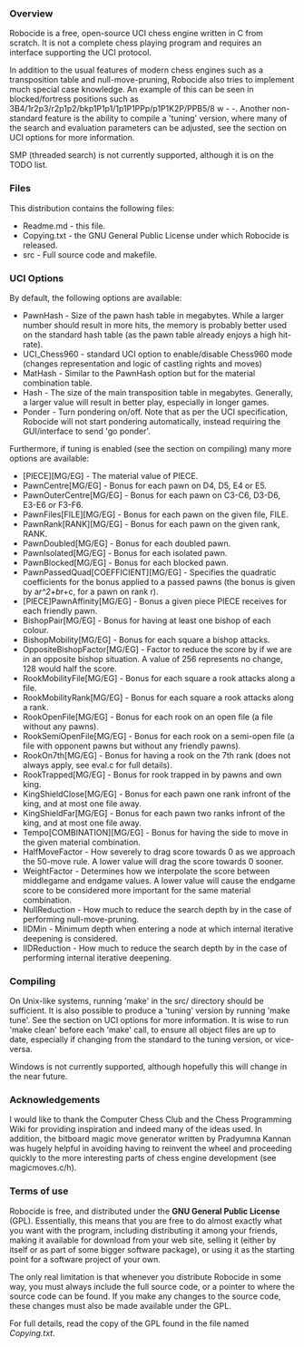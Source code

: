 ### Overview

Robocide is a free, open-source UCI chess engine written in C from scratch. It
is not a complete chess playing program and requires an interface supporting the
UCI protocol.

In addition to the usual features of modern chess engines such as a
transposition table and null-move-pruning, Robocide also tries to implement much
special case knowledge. An example of this can be seen in blocked/fortress
positions such as 3B4/1r2p3/r2p1p2/bkp1P1p1/1p1P1PPp/p1P1K2P/PPB5/8 w - -.
Another non-standard feature is the ability to compile a 'tuning' version, where
many of the search and evaluation parameters can be adjusted, see the section on
UCI options for more information.

SMP (threaded search) is not currently supported, although it is on the TODO
list.

### Files

This distribution contains the following files:
* Readme.md - this file.
* Copying.txt - the GNU General Public License under which Robocide is released.
* src - Full source code and makefile.

### UCI Options

By default, the following options are available:
* PawnHash - Size of the pawn hash table in megabytes. While a larger number
should result in more hits, the memory is probably better used on the standard
hash table (as the pawn table already enjoys a high hit-rate).
* UCI_Chess960 - standard UCI option to enable/disable Chess960 mode (changes representation and logic of castling rights and moves)
* MatHash - Similar to the PawnHash option but for the material combination
table.
* Hash - The size of the main transposition table in megabytes. Generally, a
larger value will result in better play, especially in longer games.
* Ponder - Turn pondering on/off. Note that as per the UCI specification,
Robocide will not start pondering automatically, instead requiring the
GUI/interface to send 'go ponder'.

Furthermore, if tuning is enabled (see the section on compiling) many more
options are available:
* [PIECE][MG/EG] - The material value of PIECE.
* PawnCentre[MG/EG] - Bonus for each pawn on D4, D5, E4 or E5.
* PawnOuterCentre[MG/EG] - Bonus for each pawn on C3-C6, D3-D6, E3-E6 or F3-F6.
* PawnFiles[FILE][MG/EG] - Bonus for each pawn on the given file, FILE.
* PawnRank[RANK][MG/EG] - Bonus for each pawn on the given rank, RANK.
* PawnDoubled[MG/EG] - Bonus for each doubled pawn.
* PawnIsolated[MG/EG] - Bonus for each isolated pawn.
* PawnBlocked[MG/EG] - Bonus for each blocked pawn.
* PawnPassedQuad[COEFFICIENT][MG/EG] - Specifies the quadratic coefficients for
the bonus applied to a passed pawns (the bonus is given by a*r^2+b*r+c, for a
pawn on rank r).
* [PIECE]PawnAffinity[MG/EG] - Bonus a given piece PIECE receives for each
friendly pawn.
* BishopPair[MG/EG] - Bonus for having at least one bishop of each colour.
* BishopMobility[MG/EG] - Bonus for each square a bishop attacks.
* OppositeBishopFactor[MG/EG] - Factor to reduce the score by if we are in an
opposite bishop situation. A value of 256 represents no change, 128 would half
the score.
* RookMobilityFile[MG/EG] - Bonus for each square a rook attacks along a file.
* RookMobilityRank[MG/EG] - Bonus for each square a rook attacks along a rank.
* RookOpenFile[MG/EG] - Bonus for each rook on an open file (a file without any
pawns).
* RookSemiOpenFile[MG/EG] - Bonus for each rook on a semi-open file (a file with
opponent pawns but without any friendly pawns).
* RookOn7th[MG/EG] - Bonus for having a rook on the 7th rank (does not always
apply, see eval.c for full details).
* RookTrapped[MG/EG] - Bonus for rook trapped in by pawns and own king.
* KingShieldClose[MG/EG] - Bonus for each pawn one rank infront of the king, and
at most one file away.
* KingShieldFar[MG/EG] - Bonus for each pawn two ranks infront of the king, and
at most one file away.
* Tempo[COMBINATION][MG/EG] - Bonus for having the side to move in the given
material combination.
* HalfMoveFactor - How severely to drag score towards 0 as we approach the
50-move rule. A lower value will drag the score towards 0 sooner.
* WeightFactor - Determines how we interpolate the score between middlegame and
endgame values. A lower value will cause the endgame score to be considered more
important for the same material combination.
* NullReduction - How much to reduce the search depth by in the case of
performing null-move-pruning.
* IIDMin - Minimum depth when entering a node at which internal iterative
deepening is considered.
* IIDReduction - How much to reduce the search depth by in the case of
performing internal iterative deepening.

### Compiling

On Unix-like systems, running 'make' in the src/ directory should be sufficient.
It is also possible to produce a 'tuning' version by running 'make tune'. See
the section on UCI options for more information. It is wise to run 'make clean'
before each 'make' call, to ensure all object files are up to date, especially
if changing from the standard to the tuning version, or vice-versa.

Windows is not currently supported, although hopefully this will change in the
near future.

### Acknowledgements

I would like to thank the Computer Chess Club and the Chess Programming Wiki for
providing inspiration and indeed many of the ideas used. In addition, the
bitboard magic move generator written by Pradyumna Kannan was hugely helpful in
avoiding having to reinvent the wheel and proceeding quickly to the more
interesting parts of chess engine development (see magicmoves.c/h).

### Terms of use

Robocide is free, and distributed under the **GNU General Public License**
(GPL). Essentially, this means that you are free to do almost exactly
what you want with the program, including distributing it among your
friends, making it available for download from your web site, selling
it (either by itself or as part of some bigger software package), or
using it as the starting point for a software project of your own.

The only real limitation is that whenever you distribute Robocide in
some way, you must always include the full source code, or a pointer
to where the source code can be found. If you make any changes to the
source code, these changes must also be made available under the GPL.

For full details, read the copy of the GPL found in the file named
*Copying.txt*.
